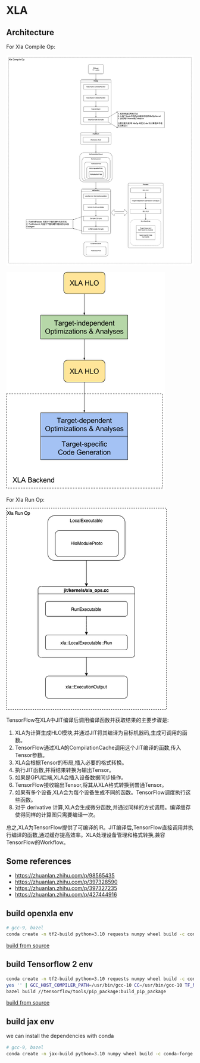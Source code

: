 # XLA

## Architecture

For Xla Compile Op:

![xla_compile_op](images/xla_compilie.png)

![xla-compile](images/how-does-xla-work.png)

For Xla Run Op:

![xla_run_op](images/xla_run.png)

TensorFlow在XLA中JIT编译后调用编译函数并获取结果的主要步骤是:

1. XLA为计算生成HLO模块,并通过JIT将其编译为目标机器码,生成可调用的函数。
1. TensorFlow通过XLA的CompilationCache调用这个JIT编译的函数,传入Tensor参数。
1. XLA会根据Tensor的布局,插入必要的格式转换。
1. 执行JIT函数,并将结果转换为输出Tensor。
1. 如果是GPU后端,XLA会插入设备数据同步操作。
1. TensorFlow接收输出Tensor,将其从XLA格式转换到普通Tensor。
1. 如果有多个设备,XLA会为每个设备生成不同的函数。TensorFlow调度执行这些函数。
1. 对于 derivative 计算,XLA会生成微分函数,并通过同样的方式调用。编译缓存使得同样的计算图只需要编译一次。

总之,XLA为TensorFlow提供了可编译的IR。JIT编译后,TensorFlow直接调用并执行编译的函数,通过缓存提高效率。XLA处理设备管理和格式转换,兼容TensorFlow的Workflow。

## Some references

- https://zhuanlan.zhihu.com/p/98565435
- https://zhuanlan.zhihu.com/p/397328590
- https://zhuanlan.zhihu.com/p/397327235
- https://zhuanlan.zhihu.com/p/427444916

## build openxla env

```bash
# gcc-9, bazel
conda create -n tf2-build python=3.10 requests numpy wheel build -c conda-forge  -y
```

[build from source](https://github.com/openxla/xla/blob/main/docs/build_from_source.md)

## build Tensorflow 2 env

```bash
conda create -n tf2-build python=3.10 requests numpy wheel build -c conda-forge  -y
yes '' | GCC_HOST_COMPILER_PATH=/usr/bin/gcc-10 CC=/usr/bin/gcc-10 TF_NEED_ROCM=0 TF_NEED_CUDA=0 TF_CUDA_CLANG=0 ./configure
bazel build //tensorflow/tools/pip_package:build_pip_package
```

[build from source](https://www.tensorflow.org/install/source?hl=zh-cn)

## build jax env

we can install the dependencies with conda

```bash
# gcc-9, bazel
conda create -n jax-build python=3.10 numpy wheel build -c conda-forge  -y
```
